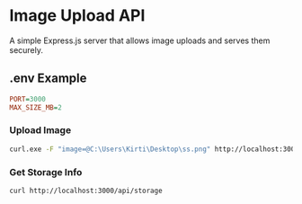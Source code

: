 # Image Upload API
A simple Express.js server that allows image uploads and serves them securely.

## .env Example
```ini
PORT=3000
MAX_SIZE_MB=2
```

### Upload Image
```bash
curl.exe -F "image=@C:\Users\Kirti\Desktop\ss.png" http://localhost:3000/api/upload
```

### Get Storage Info
```bash
curl http://localhost:3000/api/storage
```